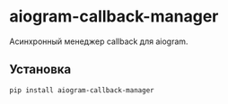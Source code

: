 # aiogram-callback-manager

Асинхронный менеджер callback для aiogram.

## Установка

```bash
pip install aiogram-callback-manager
